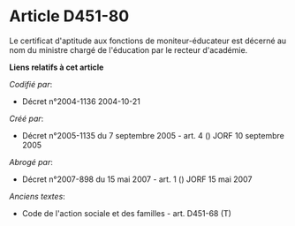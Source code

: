 # Article D451-80

Le certificat d'aptitude aux fonctions de moniteur-éducateur est décerné au nom du ministre chargé de l'éducation par le
recteur d'académie.

**Liens relatifs à cet article**

_Codifié par_:

  - Décret n°2004-1136 2004-10-21

_Créé par_:

  - Décret n°2005-1135 du 7 septembre 2005 - art. 4 () JORF 10 septembre 2005

_Abrogé par_:

  - Décret n°2007-898 du 15 mai 2007 - art. 1 () JORF 15 mai 2007

_Anciens textes_:

  - Code de l'action sociale et des familles - art. D451-68 (T)
